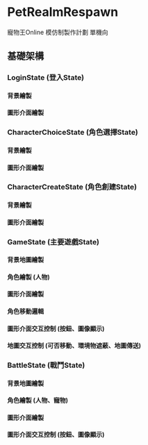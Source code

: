 # PetRealmRespawn
寵物王Online 模仿制製作計劃 單機向

## 基礎架構

### LoginState (登入State)
#### 背景繪製
#### 圖形介面繪製

### CharacterChoiceState (角色選擇State)
#### 背景繪製
#### 圖形介面繪製

### CharacterCreateState (角色創建State)
#### 背景繪製
#### 圖形介面繪製

### GameState (主要遊戲State)
#### 背景地圖繪製
#### 角色繪製 (人物)
#### 圖形介面繪製
#### 角色移動邏輯
#### 圖形介面交互控制 (按鈕、圖像顯示)
#### 地圖交互控制 (可否移動、環境物遮蔽、地圖傳送)

### BattleState (戰鬥State)
#### 背景地圖繪製
#### 角色繪製 (人物、寵物)
#### 圖形介面繪製
#### 圖形介面交互控制 (按鈕、圖像顯示)
